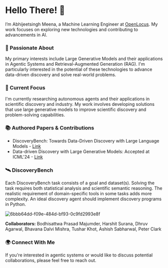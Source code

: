 # Hello There! 🌟
I’m Abhijeetsingh Meena, a Machine Learning Engineer at [OpenLocus](https://openlocus.ai/). My work focuses on exploring new technologies and contributing to advancements in AI.

### 🚀 Passionate About
My primary interests include Large Generative Models and their applications in Agentic Systems and Retrieval-Augmented Generation (RAG). I'm particularly interested in the potential of these technologies to advance data-driven discovery and solve real-world problems.

### 🔭 Current Focus
I'm currently researching autonomous agents and their applications in scientific discovery and industry. My work involves developing solutions that use large generative models to improve scientific discovery and problem-solving capabilities.

### 📚 Authored Papers & Contributions
- DiscoveryBench: Towards Data-Driven Discovery with Large Language Models - [Link](https://arxiv.org/abs/2407.01725v1)
- Data-driven Discovery with Large Generative Models: Accepted at ICML'24 - [Link](https://arxiv.org/abs/2402.13610)

### 🛰️ DiscoveryBench
Each DiscoveryBench task consists of a goal and dataset(s). Solving the task requires both statistical analysis and scientific semantic reasoning. The realistic requirement of domain-specific tools in some tasks adds more complexity. An ideal discovery agent should implement discovery programs in Python.

![6bbb64dd-f09e-484d-bf93-0c9fd2993e8f](https://github.com/user-attachments/assets/8a15d39a-f6b6-42b9-9643-a215bbb80744)

**Collaborators:** Bodhisattwa Prasad Majumder, Harshit Surana, Dhruv Agarwal, Bhavana Dalvi Mishra, Tushar Khot, Ashish Sabharwal, Peter Clark

### 🌍 Connect With Me
If you're interested in agentic systems or would like to discuss potential collaborations, please feel free to reach out.
